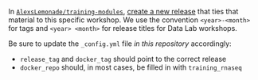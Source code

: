 In [`AlexsLemonade/training-modules`](https://github.com/AlexsLemonade/training-modules), [create a new release](https://github.com/AlexsLemonade/training-modules/releases/new) that ties that material to this specific workshop. We use the convention `<year>-<month>` for tags and `<year> <month>` for release titles for Data Lab workshops.

Be sure to update the `_config.yml` file _in this repository_ accordingly:

- `release_tag` and `docker_tag` should point to the correct release
- `docker_repo` should, in most cases, be filled in with `training_rnaseq`